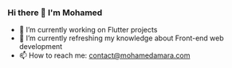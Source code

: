 ### Hi there 👋 I'm Mohamed

- 🔭 I’m currently working on Flutter projects
- 🌱 I’m currently refreshing my knowledge about Front-end web development
- 📫 How to reach me: contact@mohamedamara.com
